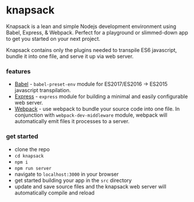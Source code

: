 # knapsack
Knapsack is a lean and simple Nodejs development environment using Babel, Express, & Webpack. Perfect for a playground or slimmed-down app to get you started on your next project.

Knapsack contains only the plugins needed to transpile ES6 javascript, bundle it into one file, and serve it up via web server. 

### features
+ [Babel](https://github.com/babel/babel/tree/master/packages/babel-cli) - `babel-preset-env` module for ES2017/ES2016 -> ES2015 javascript transpilation.
+ [Express](https://github.com/expressjs/express) - `express` module for building a minimal and easily configurable web server.
+ [Webpack]( ) - use webpack to bundle your source code into one file. In conjunction with `webpack-dev-middleware` module, webpack will automatically emit files it processes to a server.

### get started
+ clone the repo
+ `cd knapsack`
+ `npm i`
+ `npm run server`
+ navigate to `localhost:3000` in your browser
+ get started building your app in the `src` directory
+ update and save source files and the knapsack web server will automatically compile and reload
